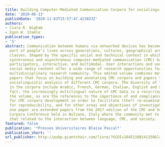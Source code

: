 ```yaml
---
title: Building Computer-Mediated Communication Corpora for sociolinguistic Analysis
date: '2019-06-13'
publishDate: '2020-11-03T15:57:47.423823Z'
authors:
- Ciara R. Wigham
- Egon W. Stemle
publication_types:
- '5'
abstract: Communication between humans via networked devices has become an everyday
  part of people's lives across generations, cultures, geographical areas, and social
  classes. Shaped by the specific social and technical context in which it is produced,
  synchronous and asynchronous computer-mediated communication (CMC) has become increasingly
  participatory, interactive, and multimodal. User interactions and user-generated
  social media content offer a wide range of research opportunities for a growing
  multidisciplinary research community. This edited volume combines methodological
  papers that focus on building and annotating CMC corpora and papers that offer a
  sociolinguistic analysis of different CMC corpora. The diversity of languages represented
  in the corpora include Arabic, French, German, Italian, English and Slovenian. In
  fact, the increasingly multilingual nature of CMC data is a recurring theme throughout
  the volume, as are the references to the importance of and compliance with standards
  for CMC corpora development in order to facilitate (the?) re-examination of corpora
  for reproducibility, and for other areas and objectives of investigation. All but
  one paper are extended papers from the 2017 edition of the CMC and Social Media
  Corpora Conference held in Bolzano, Italy where the community met to discuss themes
  that related to the interaction between language, CMC, and society.
featured: false
publication: '*Presses Universitaires Blaise Pascal*'
publication_short: ''
url_publisher: http://pubp.giantchair.com/livre/?GCOI=28451100141150&language=en
---
```



